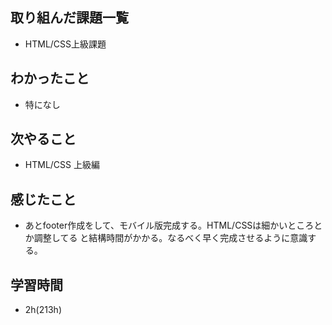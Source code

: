 ## 取り組んだ課題一覧
- HTML/CSS上級課題
## わかったこと
- 特になし
## 次やること
- HTML/CSS 上級編
## 感じたこと
- あとfooter作成をして、モバイル版完成する。HTML/CSSは細かいところとか調整してる
と結構時間がかかる。なるべく早く完成させるように意識する。
## 学習時間
- 2h(213h)

